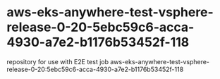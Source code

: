 # aws-eks-anywhere-test-vsphere-release-0-20-5ebc59c6-acca-4930-a7e2-b1176b53452f-118
repository for use with E2E test job aws-eks-anywhere-test-vsphere-release-0-20:5ebc59c6-acca-4930-a7e2-b1176b53452f-118

